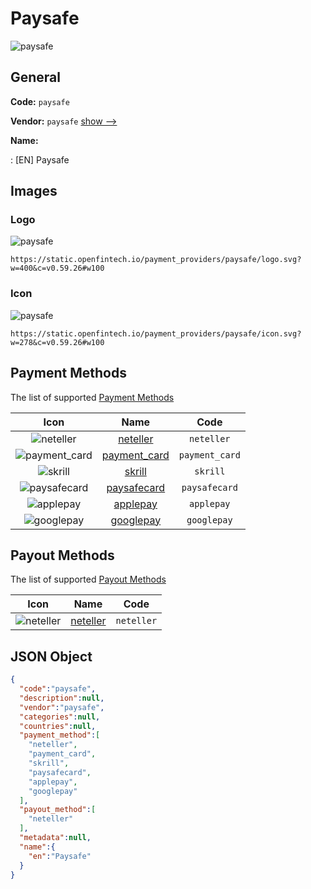 
# Paysafe 
![paysafe](https://static.openfintech.io/payment_providers/paysafe/logo.svg?w=400&c=v0.59.26#w100)  

## General 
 
**Code:** `paysafe` 
 
**Vendor:** `paysafe` [show -->](/vendors/paysafe/) 
 
**Name:** 
 
:	[EN] Paysafe 
 

## Images 

### Logo 
 
![paysafe](https://static.openfintech.io/payment_providers/paysafe/logo.svg?w=400&c=v0.59.26#w100)  

```
https://static.openfintech.io/payment_providers/paysafe/logo.svg?w=400&c=v0.59.26#w100
```  

### Icon 
 
![paysafe](https://static.openfintech.io/payment_providers/paysafe/icon.svg?w=278&c=v0.59.26#w100)  

```
https://static.openfintech.io/payment_providers/paysafe/icon.svg?w=278&c=v0.59.26#w100
```  

## Payment Methods 
 
The list of supported [Payment Methods](/payment-methods/) 

|Icon|Name|Code| 
|:---:|:---:|:---:| 
|![neteller](https://static.openfintech.io/payment_methods/neteller/icon.png?w=278&c=v0.59.26#w100) |[neteller](/payment-methods/neteller/)|`neteller`| 
|![payment_card](https://static.openfintech.io/payment_methods/payment_card/icon.svg?w=278&c=v0.59.26#w100) |[payment_card](/payment-methods/payment_card/)|`payment_card`| 
|![skrill](https://static.openfintech.io/payment_methods/skrill/icon.svg?w=278&c=v0.59.26#w100) |[skrill](/payment-methods/skrill/)|`skrill`| 
|![paysafecard](https://static.openfintech.io/payment_methods/paysafecard/icon.svg?w=278&c=v0.59.26#w100) |[paysafecard](/payment-methods/paysafecard/)|`paysafecard`| 
|![applepay](https://static.openfintech.io/payment_methods/applepay/icon.svg?w=278&c=v0.59.26#w100) |[applepay](/payment-methods/applepay/)|`applepay`| 
|![googlepay](https://static.openfintech.io/payment_methods/googlepay/icon.svg?w=278&c=v0.59.26#w100) |[googlepay](/payment-methods/googlepay/)|`googlepay`| 
 

## Payout Methods 
 
The list of supported [Payout Methods](/payout-methods/) 

|Icon|Name|Code| 
|:---:|:---:|:---:| 
|![neteller](https://static.openfintech.io/payout_methods/neteller/icon.png?w=278&c=v0.59.26#w40) |[neteller](payout-methodsneteller/)|`neteller`| 
 

## JSON Object 

```json
{
  "code":"paysafe",
  "description":null,
  "vendor":"paysafe",
  "categories":null,
  "countries":null,
  "payment_method":[
    "neteller",
    "payment_card",
    "skrill",
    "paysafecard",
    "applepay",
    "googlepay"
  ],
  "payout_method":[
    "neteller"
  ],
  "metadata":null,
  "name":{
    "en":"Paysafe"
  }
}
```  
